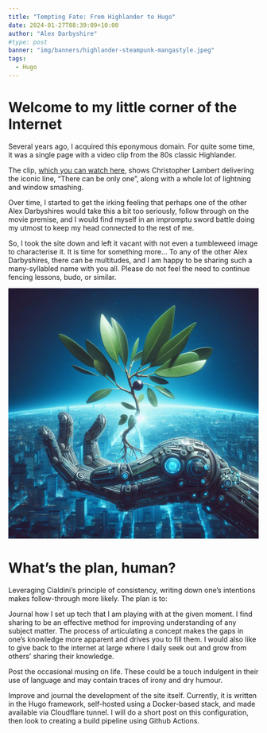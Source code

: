 ```yaml
---
title: "Tempting Fate: From Highlander to Hugo"
date: 2024-01-27T08:39:09+10:00
author: "Alex Darbyshire"
#type: post
banner: "img/banners/highlander-steampunk-mangastyle.jpeg"
tags: 
  - Hugo
---
```

# Welcome to my little corner of the Internet 
Several years ago, I acquired this eponymous domain. For quite some time, it was a single page with a video clip from the 80s classic Highlander. 

The clip, <a href="https://www.youtube.com/watch?v=sqcLjcSloXs" target="_blank">which you can watch here</a>, shows Christopher Lambert delivering the iconic line, “There can be only one”, along with a whole lot of lightning and window smashing.

Over time, I started to get the irking feeling that perhaps one of the other Alex Darbyshires would take this a bit too seriously, follow through on the movie premise, and I would find myself in an impromptu sword battle doing my utmost to keep my head connected to the rest of me. 

So, I took the site down and left it vacant with not even a tumbleweed image to characterise it. It is time for something more… To any of the other Alex Darbyshires, there can be multitudes, and I am happy to be sharing such a many-syllabled name with you all. Please do not feel the need to continue fencing lessons, budo, or similar.

![image](extending-an-olive-branch.jpeg)

# What’s the plan, human?

Leveraging Cialdini’s principle of consistency, writing down one’s intentions makes follow-through more likely. The plan is to: 

Journal how I set up tech that I am playing with at the given moment. I find sharing to be an effective method for improving understanding of any subject matter. The process of articulating a concept makes the gaps in one’s knowledge more apparent and drives you to fill them. I would also like to give back to the internet at large where I daily seek out and grow from others’ sharing their knowledge.

Post the occasional musing on life. These could be a touch indulgent in their use of language and may contain traces of irony and dry humour.

Improve and journal the development of the site itself. Currently, it is written in the Hugo framework, self-hosted using a Docker-based stack, and made available via Cloudflare tunnel. I will do a short post on this configuration, then look to creating a build pipeline using Github Actions.

